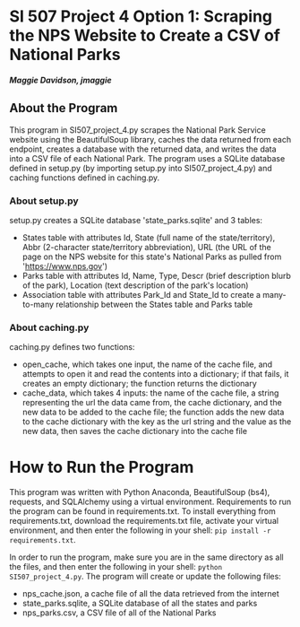 # SI 507 Project 4 Option 1: Scraping the NPS Website to Create a CSV of National Parks
##### Maggie Davidson, jmaggie

## About the Program
This program in SI507_project_4.py scrapes the National Park Service website using the BeautifulSoup library, caches the data returned from each endpoint, creates a database with the returned data, and writes the data into a CSV file of each National Park. The program uses a SQLite database defined in setup.py (by importing setup.py into SI507_project_4.py) and caching functions defined in caching.py.

### About setup.py
setup.py creates a SQLite database 'state_parks.sqlite' and 3 tables:
- States table with attributes Id, State (full name of the state/territory), Abbr (2-character state/territory abbreviation), URL (the URL of the page on the NPS website for this state's National Parks as pulled from 'https://www.nps.gov')
- Parks table with attributes Id, Name, Type, Descr (brief description blurb of the park), Location (text description of the park's location)
- Association table with attributes Park_Id and State_Id to create a many-to-many relationship between the States table and Parks table

### About caching.py
caching.py defines two functions:
- open_cache, which takes one input, the name of the cache file, and attempts to open it and read the contents into a dictionary; if that fails, it creates an empty dictionary; the function returns the dictionary
- cache_data, which takes 4 inputs: the name of the cache file, a string representing the url the data came from, the cache dictionary, and the new data to be added to the cache file; the function adds the new data to the cache dictionary with the key as the url string and the value as the new data, then saves the cache dictionary into the cache file

# How to Run the Program
This program was written with Python Anaconda, BeautifulSoup (bs4), requests, and SQLAlchemy using a virtual environment. Requirements to run the program can be found in requirements.txt. To install everything from requirements.txt, download the requirements.txt file, activate your virtual environment, and then enter the following in your shell: `pip install -r requirements.txt`.

In order to run the program, make sure you are in the same directory as all the files, and then enter the following in your shell: `python SI507_project_4.py`. The program will create or update the following files:
- nps_cache.json, a cache file of all the data retrieved from the internet
- state_parks.sqlite, a SQLite database of all the states and parks
- nps_parks.csv, a CSV file of all of the National Parks
